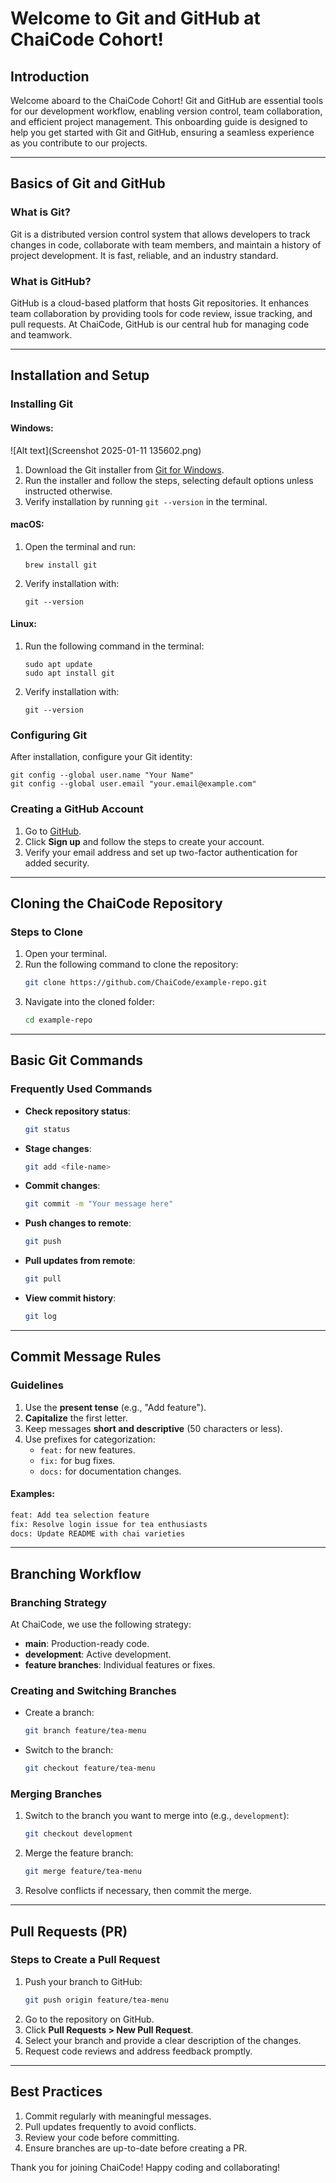 # Welcome to Git and GitHub at ChaiCode Cohort!

## Introduction
Welcome aboard to the ChaiCode Cohort! Git and GitHub are essential tools for our development workflow, enabling version control, team collaboration, and efficient project management. This onboarding guide is designed to help you get started with Git and GitHub, ensuring a seamless experience as you contribute to our projects.

---

## Basics of Git and GitHub

### What is Git?
Git is a distributed version control system that allows developers to track changes in code, collaborate with team members, and maintain a history of project development. It is fast, reliable, and an industry standard.

### What is GitHub?
GitHub is a cloud-based platform that hosts Git repositories. It enhances team collaboration by providing tools for code review, issue tracking, and pull requests. At ChaiCode, GitHub is our central hub for managing code and teamwork.

---

## Installation and Setup

### Installing Git
#### Windows:
![Alt text](Screenshot 2025-01-11 135602.png)
1. Download the Git installer from [Git for Windows](https://git-scm.com/download/win).
2. Run the installer and follow the steps, selecting default options unless instructed otherwise.
3. Verify installation by running `git --version` in the terminal.

#### macOS:
1. Open the terminal and run:
   ```
   brew install git
   ```
2. Verify installation with:
   ```
   git --version
   ```

#### Linux:
1. Run the following command in the terminal:
   ```
   sudo apt update
   sudo apt install git
   ```
2. Verify installation with:
   ```
   git --version
   ```

### Configuring Git
After installation, configure your Git identity:
```
git config --global user.name "Your Name"
git config --global user.email "your.email@example.com"
```

### Creating a GitHub Account
1. Go to [GitHub](https://github.com/).
2. Click **Sign up** and follow the steps to create your account.
3. Verify your email address and set up two-factor authentication for added security.

---

## Cloning the ChaiCode Repository

### Steps to Clone
1. Open your terminal.
2. Run the following command to clone the repository:
   ```bash
   git clone https://github.com/ChaiCode/example-repo.git
   ```
3. Navigate into the cloned folder:
   ```bash
   cd example-repo
   ```

---

## Basic Git Commands

### Frequently Used Commands
- **Check repository status**:
  ```bash
  git status
  ```
- **Stage changes**:
  ```bash
  git add <file-name>
  ```
- **Commit changes**:
  ```bash
  git commit -m "Your message here"
  ```
- **Push changes to remote**:
  ```bash
  git push
  ```
- **Pull updates from remote**:
  ```bash
  git pull
  ```
- **View commit history**:
  ```bash
  git log
  ```

---

## Commit Message Rules

### Guidelines
1. Use the **present tense** (e.g., "Add feature").
2. **Capitalize** the first letter.
3. Keep messages **short and descriptive** (50 characters or less).
4. Use prefixes for categorization:
   - `feat:` for new features.
   - `fix:` for bug fixes.
   - `docs:` for documentation changes.

#### Examples:
```bash
feat: Add tea selection feature
fix: Resolve login issue for tea enthusiasts
docs: Update README with chai varieties
```

---

## Branching Workflow

### Branching Strategy
At ChaiCode, we use the following strategy:
- **main**: Production-ready code.
- **development**: Active development.
- **feature branches**: Individual features or fixes.

### Creating and Switching Branches
- Create a branch:
  ```bash
  git branch feature/tea-menu
  ```
- Switch to the branch:
  ```bash
  git checkout feature/tea-menu
  ```

### Merging Branches
1. Switch to the branch you want to merge into (e.g., `development`):
   ```bash
   git checkout development
   ```
2. Merge the feature branch:
   ```bash
   git merge feature/tea-menu
   ```
3. Resolve conflicts if necessary, then commit the merge.

---

## Pull Requests (PR)

### Steps to Create a Pull Request
1. Push your branch to GitHub:
   ```bash
   git push origin feature/tea-menu
   ```
2. Go to the repository on GitHub.
3. Click **Pull Requests > New Pull Request**.
4. Select your branch and provide a clear description of the changes.
5. Request code reviews and address feedback promptly.

---

## Best Practices

1. Commit regularly with meaningful messages.
2. Pull updates frequently to avoid conflicts.
3. Review your code before committing.
4. Ensure branches are up-to-date before creating a PR.


Thank you for joining ChaiCode! Happy coding and collaborating!

